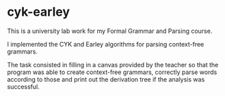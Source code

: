 # cyk-earley
This is a university lab work for my Formal Grammar and Parsing course.

I implemented the CYK and Earley algorithms for parsing context-free grammars. 

The task consisted in filling in a canvas provided by the teacher so that the program was able to create context-free grammars, correctly parse words according to those and print out the derivation tree if the analysis was successful.

